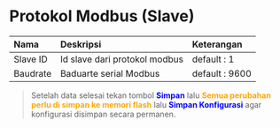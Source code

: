 # Protokol Modbus (Slave)

| Nama     | Deskripsi                     | Keterangan     |
| :------- | :---------------------------- | :------------- |
| Slave ID | Id slave dari protokol modbus | default : 1    |
| Baudrate | Baduarte serial Modbus        | default : 9600 |



> Setelah data selesai tekan tombol <span style="color:blue; font-weight:bold">Simpan</span> lalu <span style="color:orange; font-weight:bold">Semua perubahan perlu di simpan ke memori flash</span> lalu <span style="color:blue; font-weight:bold">Simpan Konfigurasi</span> agar konfigurasi disimpan secara permanen.